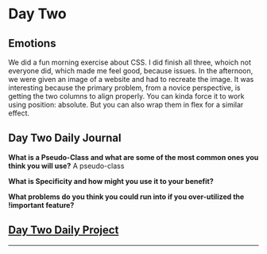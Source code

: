 # Day Two

## Emotions

We did a fun morning exercise about CSS. I did finish all three, whoich not everyone did, which made me feel good, because issues. In the afternoon, we were given an image of a website and had to recreate the image. It was interesting because the primary problem, from a novice perspective, is getting the two columns to align properly. You can kinda force it to work using position: absolute. But you can also wrap them in flex for a similar effect.

## Day Two Daily Journal

**What is a Pseudo-Class and what are some of the most common ones you think you will use?**
    A pseudo-class 

**What is Specificity and how might you use it to your benefit?**



**What problems do you think you could run into if you over-utilized the !important feature?**

## [Day Two Daily Project](https://cmitchell5619.github.io/CoolSite)


---



